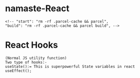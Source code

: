 # namaste-React

    <!-- "start": "rm -rf .parcel-cache && parcel",
    "build": "rm -rf .parcel-cache && parcel build", -->



# React Hooks
    (Normal JS utility function)
    Two type of hooks:-
    useState():= This is superpowerful State variables in react
    useEffect();
